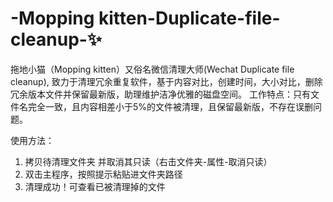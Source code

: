 # -Mopping kitten-Duplicate-file-cleanup-✨
拖地小猫（Mopping kitten）又俗名微信清理大师(Wechat Duplicate file cleanup), 致力于清理冗余重复软件，基于内容对比，创建时间，大小对比，删除冗余版本文件并保留最新版，助理维护洁净优雅的磁盘空间。
工作特点：只有文件名完全一致，且内容相差小于5%的文件被清理，且保留最新版，不存在误删问题。

使用方法：
1. 拷贝待清理文件夹 并取消其只读（右击文件夹-属性-取消只读）
2. 双击主程序，按照提示粘贴进文件夹路径
3. 清理成功！可查看已被清理掉的文件
